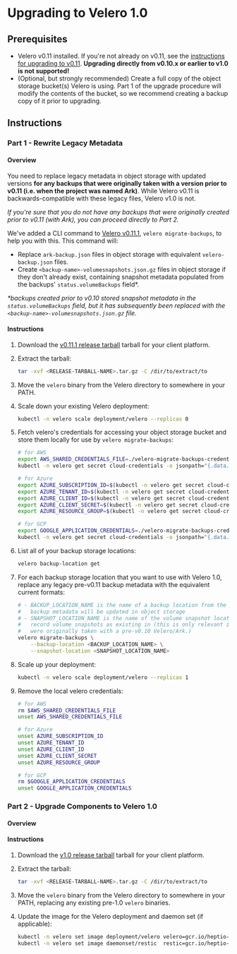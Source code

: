 # Upgrading to Velero 1.0

## Prerequisites
- Velero v0.11 installed. If you're not already on v0.11, see the [instructions for upgrading to v0.11][0]. **Upgrading directly from v0.10.x or earlier to v1.0 is not supported!**
- (Optional, but strongly recommended) Create a full copy of the object storage bucket(s) Velero is using. Part 1 of the upgrade procedure will modify the contents of the bucket, so we recommend creating a backup copy of it prior to upgrading.

## Instructions

### Part 1 - Rewrite Legacy Metadata

#### Overview

You need to replace legacy metadata in object storage with updated versions **for any backups that were originally taken with a version prior to v0.11 (i.e. when the project was named Ark)**. While Velero v0.11 is backwards-compatible with these legacy files, Velero v1.0 is not.

_If you're sure that you do not have any backups that were originally created prior to v0.11 (with Ark), you can proceed directly to Part 2._

We've added a CLI command to [Velero v0.11.1][1], `velero migrate-backups`, to help you with this. This command will:

- Replace `ark-backup.json` files in object storage with equivalent `velero-backup.json` files. 
- Create `<backup-name>-volumesnapshots.json.gz` files in object storage if they don't already exist, containing snapshot metadata populated from the backups' `status.volumeBackups` field*. 

_*backups created prior to v0.10 stored snapshot metadata in the `status.volumeBackups` field, but it has subsequently been replaced with the `<backup-name>-volumesnapshots.json.gz` file._


#### Instructions
1. Download the [v0.11.1 release tarball][1] tarball for your client platform.

1. Extract the tarball:
    ```bash
    tar -xvf <RELEASE-TARBALL-NAME>.tar.gz -C /dir/to/extract/to 
    ```

1. Move the `velero` binary from the Velero directory to somewhere in your PATH.

1. Scale down your existing Velero deployment:
    ```bash
    kubectl -n velero scale deployment/velero --replicas 0
    ```

1. Fetch velero's credentials for accessing your object storage bucket and store them locally for use by `velero migrate-backups`:
    ```bash
    # for AWS
    export AWS_SHARED_CREDENTIALS_FILE=./velero-migrate-backups-credentials
    kubectl -n velero get secret cloud-credentials -o jsonpath="{.data.cloud}" | base64 --decode > $AWS_SHARED_CREDENTIALS_FILE

    # for Azure
    export AZURE_SUBSCRIPTION_ID=$(kubectl -n velero get secret cloud-credentials -o jsonpath="{.data.AZURE_SUBSCRIPTION_ID}" | base64 --decode)
    export AZURE_TENANT_ID=$(kubectl -n velero get secret cloud-credentials -o jsonpath="{.data.AZURE_TENANT_ID}" | base64 --decode)
    export AZURE_CLIENT_ID=$(kubectl -n velero get secret cloud-credentials -o jsonpath="{.data.AZURE_CLIENT_ID}" | base64 --decode)
    export AZURE_CLIENT_SECRET=$(kubectl -n velero get secret cloud-credentials -o jsonpath="{.data.AZURE_CLIENT_SECRET}" | base64 --decode)
    export AZURE_RESOURCE_GROUP=$(kubectl -n velero get secret cloud-credentials -o jsonpath="{.data.AZURE_RESOURCE_GROUP}" | base64 --decode)

    # for GCP
    export GOOGLE_APPLICATION_CREDENTIALS=./velero-migrate-backups-credentials
    kubectl -n velero get secret cloud-credentials -o jsonpath="{.data.cloud}" | base64 --decode > $GOOGLE_APPLICATION_CREDENTIALS
    ```

1. List all of your backup storage locations:
    ```bash
    velero backup-location get
    ```

1. For each backup storage location that you want to use with Velero 1.0, replace any legacy pre-v0.11 backup metadata with the equivalent current formats:
    ```bash
    # - BACKUP_LOCATION_NAME is the name of a backup location from the previous step, whose
    #   backup metadata will be updated in object storage
    # - SNAPSHOT_LOCATION_NAME is the name of the volume snapshot location that Velero should
    #   record volume snapshots as existing in (this is only relevant if you have backups that
    #   were originally taken with a pre-v0.10 Velero/Ark.)
    velero migrate-backups \
        --backup-location <BACKUP_LOCATION_NAME> \
        --snapshot-location <SNAPSHOT_LOCATION_NAME>
    ```

1. Scale up your deployment:
    ```bash
    kubectl -n velero scale deployment/velero --replicas 1
    ```

1. Remove the local velero credentials:
    ```bash
    # for AWS
    rm $AWS_SHARED_CREDENTIALS_FILE
    unset AWS_SHARED_CREDENTIALS_FILE

    # for Azure
    unset AZURE_SUBSCRIPTION_ID
    unset AZURE_TENANT_ID
    unset AZURE_CLIENT_ID
    unset AZURE_CLIENT_SECRET
    unset AZURE_RESOURCE_GROUP

    # for GCP
    rm $GOOGLE_APPLICATION_CREDENTIALS
    unset GOOGLE_APPLICATION_CREDENTIALS
    ```

### Part 2 - Upgrade Components to Velero 1.0

#### Overview

#### Instructions

1. Download the [v1.0 release tarball][2] tarball for your client platform.

1. Extract the tarball:
    ```bash
    tar -xvf <RELEASE-TARBALL-NAME>.tar.gz -C /dir/to/extract/to 
    ```

1. Move the `velero` binary from the Velero directory to somewhere in your PATH, replacing any existing pre-1.0 `velero` binaries.

1. Update the image for the Velero deployment and daemon set (if applicable):
    ```bash
    kubectl -n velero set image deployment/velero velero=gcr.io/heptio-images/velero:v1.0.0
    kubectl -n velero set image daemonset/restic  restic=gcr.io/heptio-images/velero:v1.0.0
    ```

[0]: https://heptio.github.io/velero/v0.11.0/migrating-to-velero
[1]: https://github.com/heptio/velero/releases/tag/v0.11.1
[2]: https://github.com/heptio/velero/releases/tag/v1.0.0
